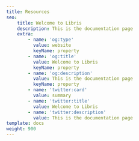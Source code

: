 ```yaml
---
title: Resources
seo:
    title: Welcome to Libris
    description: This is the documentation page
    extra:
        - name: 'og:type'
          value: website
          keyName: property
        - name: 'og:title'
          value: Welcome to Libris
          keyName: property
        - name: 'og:description'
          value: This is the documentation page
          keyName: property
        - name: 'twitter:card'
          value: summary
        - name: 'twitter:title'
          value: Welcome to Libris
        - name: 'twitter:description'
          value: This is the documentation page
template: docs
weight: 900
---
```

